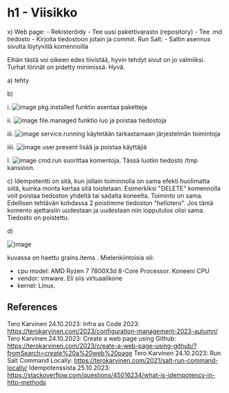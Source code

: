 # h1 - Viisikko

x) Web page:
      - Rekisteröidy
      - Tee uusi pakettivarasto (repository)
      - Tee .md tiedosto
      - Kirjoita tiedostoon jotain ja commit.
  Run Salt:
      - Saltin asennus sivulta löytyvillä komennoilla

  Eihän tästä voi oikeen edes tiivistää, hyvin tehdyt sivut on jo valmiiksi. Turhat lörinät on pidetty minimissä. Hyvä.

a) tehty

b)

i.
![image](https://github.com/Kingis60K/palvelinten-hallinta/assets/114500197/176d6c19-3c26-4c4b-8046-6d6c7ccb0c5e)
pkg.installed funktio asentaa paketteja

ii.
![image](https://github.com/Kingis60K/palvelinten-hallinta/assets/114500197/40ed42e1-f7ec-48f4-94d3-dd144a4c1cc6)
file.managed funktio luo ja poistaa tiedostoja

iii.
![image](https://github.com/Kingis60K/palvelinten-hallinta/assets/114500197/82bf8f1f-26d2-460a-a874-d4ab86ccd31d)
service.running käytetään tarkastamaan järjestelmän toimintoja

iiii.
![image](https://github.com/Kingis60K/palvelinten-hallinta/assets/114500197/b42a55fd-dfca-44e5-bb3f-83979fe8cd67)
user.present lisää ja poistaa käyttäjiä

I.
![image](https://github.com/Kingis60K/palvelinten-hallinta/assets/114500197/90d65488-b9f3-4c7c-b9e3-427f28c9a6b2)
cmd.run suorittaa komentoja. Tässä luotiin tiedosto /tmp kansioon.

c)
Idempotentti on sitä, kun jollain toiminnolla on sama efekti huolimatta siitä, kuinka monta kertaa sitä toistetaan. Esimerkiksi "DELETE" komennolla voit poistaa tiedoston yhdeltä tai sadalta koneelta. 
Toiminto on sama. Edellisen tehtävän kohdassa 2 poistimme tiedoston "hellotero". Jos tämä komento ajettaisiin uudestaan ja uudestaan niin lopputulos olisi sama. Tiedosto on poistettu.

d)

![image](https://github.com/Kingis60K/palvelinten-hallinta/assets/114500197/724a34e8-a57e-448a-b8fe-df0f4d113852)

kuvassa on haettu grains.items . Mielenkiintoisia oli:
- cpu model: AMD Ryzen 7 7800X3d 8-Core Processor. Koneeni CPU
- vendor: vmware. Eli siis virtuaalikone
- kernel: Linux.


## References
Tero Karvinen 24.10.2023: Infra as Code 2023: https://terokarvinen.com/2023/configuration-management-2023-autumn/
Tero Karvinen 24.10.2023: Create a web page using Github: https://terokarvinen.com/2023/create-a-web-page-using-github/?fromSearch=create%20a%20web%20page
Tero Karvinen 24.10.2023: Run Salt Command Locally: https://terokarvinen.com/2021/salt-run-command-locally/
Idempotenssista 25.10.2023: https://stackoverflow.com/questions/45016234/what-is-idempotency-in-http-methods 
